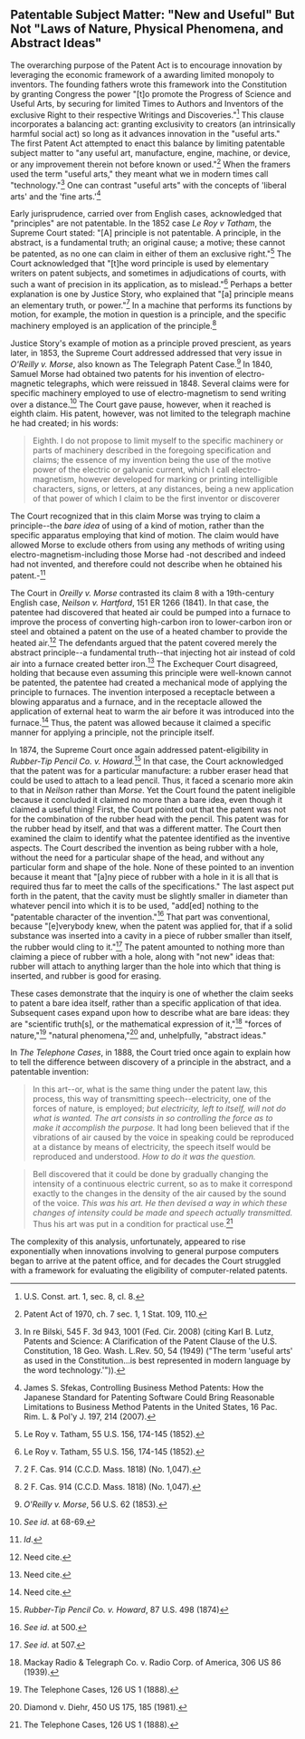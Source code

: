 ## Patentable Subject Matter: "New and Useful" But Not "Laws of Nature, Physical Phenomena, and Abstract Ideas"

The overarching purpose of the Patent Act is to encourage innovation by leveraging the economic framework of a awarding limited monopoly to inventors. The founding fathers wrote this framework into the Constitution by granting Congress the power "[t]o promote the Progress of Science and Useful Arts, by securing for limited Times to Authors and Inventors of the exclusive Right to their respective Writings and Discoveries."[^con] This clause incorporates a balancing act: granting exclusivity to creators (an intrinsically harmful social act) so long as it advances innovation in the "useful arts." The first Patent Act attempted to enact this balance by limiting patentable subject matter to "any useful art, manufacture, engine, machine, or device, or any improvement therein not before known or used."[^pa1970] When the framers used the term "useful arts," they meant what we in modern times call "technology."[^bilski1001] One can contrast "useful arts" with the concepts of 'liberal arts' and the 'fine arts.'[^sfekas]

[^con]: U.S. Const. art. 1, sec. 8, cl. 8.

[^pa1970]: Patent Act of 1970, ch. 7 sec. 1, 1 Stat. 109, 110.

[^bilski1001]: In re Bilski, 545 F. 3d 943, 1001 (Fed. Cir. 2008) (citing Karl B. Lutz, Patents and Science: A Clarification of the Patent Clause of the U.S. Constitution, 18 Geo. Wash. L.Rev. 50, 54 (1949) ("The term 'useful arts' as used in the Constitution...is best represented in modern language by the word technology.'")).

[^sfekas]: James S. Sfekas, Controlling Business Method Patents: How the Japanese Standard for Patenting Software Could Bring Reasonable Limitations to Business Method Patents in the United States, 16 Pac. Rim. L. & Pol'y J. 197, 214 (2007).

Early jurisprudence, carried over from English cases, acknowledged that "principles" are not patentable. In the 1852 case *Le Roy v Tatham*, the Supreme Court stated: "[A] principle is not patentable. A principle, in the abstract, is a fundamental truth; an original cause; a motive; these cannot be patented, as no one can claim in either of them an exclusive right."[^LeRoy174] The Court acknowledged that "[t]he word principle is used by elementary writers on patent subjects, and sometimes in adjudications of courts, with such a want of precision in its application, as to mislead."[^LeRoy174] Perhaps a better explanation is one by Justice Story, who explained that "[a] principle means an elementary truth, or power."[^barrett] In a machine that performs its functions by motion, for example, the motion in question is a principle, and the specific machinery employed is an application of the principle.[^barrett]

[^barrett]: 2 F. Cas. 914 (C.C.D. Mass. 1818) (No. 1,047).

[^LeRoy174]: Le Roy v. Tatham, 55 U.S. 156, 174-145 (1852).

Justice Story's example of motion as a principle proved prescient, as years later, in 1853, the Supreme Court addressed addressed that very issue in *O'Reilly v. Morse*, also known as The Telegraph Patent Case.[^5] In 1840, Samuel Morse had obtained two patents for his invention of electro-magnetic telegraphs, which were reissued in 1848. Several claims were for specific machinery employed to use of electro-magnetism to send writing over a distance.[^6] The Court gave pause, however, when it reached is eighth claim. His patent, however, was not limited to the telegraph machine he had created; in his words:

> Eighth. I do not propose to limit myself to the specific machinery or parts of machinery described in the foregoing specification and claims; the essence of my invention being the use of the motive power of the electric or galvanic current, which I call electro-magnetism, however developed for marking or printing intelligible characters, signs, or letters, at any distances, being a new application of that power of which I claim to be the first inventor or discoverer

The Court recognized that in this claim Morse was trying to claim a principle--the *bare idea* of using of a kind of motion, rather than the specific apparatus employing that kind of motion. The claim would have allowed Morse to exclude others from using any methods of writing using electro-magnetism-including those Morse had -not described and indeed had not invented, and therefore could not describe when he obtained his patent.-[^7]

[^5]: *O'Reilly v. Morse*, 56 U.S. 62 (1853).

[^6]: *See id*. at 68-69.

[^7]: *Id*.

The Court in *Oreilly v. Morse* contrasted its claim 8 with a 19th-century English case, *Neilson v. Hartford*, 151 ER 1266 (1841). In that case, the patentee had discovered that heated air could be pumped into a furnace to improve the process of converting high-carbon iron to lower-carbon iron or steel and obtained a patent on the use of a heated chamber to provide the heated air.[^1] The defendants argued that the patent covered merely the abstract principle--a fundamental truth--that injecting hot air instead of cold air into a furnace created better iron.[^2] The Exchequer Court disagreed, holding that because even assuming this principle were well-known cannot be patented, the patentee had created a mechanical mode of applying the principle to furnaces.  The invention interposed a receptacle between a blowing apparatus and a furnace, and in the receptacle allowed the application of external heat to warm the air before it was introduced into the furnace.[^3] Thus, the patent was allowed because it claimed a specific manner for applying a principle, not the principle itself.

[^1]: Need cite.

[^2]: Need cite.

[^3]: Need cite.

[^4]: Need cite.

In 1874, the Supreme Court once again addressed patent-eligibility in *Rubber-Tip Pencil Co. v. Howard.*[^9] In that case, the Court acknowledged that the patent was for a particular manufacture: a rubber eraser head that could be used to attach to a lead pencil. Thus, it faced a scenario more akin to that in *Neilson* rather than *Morse*. Yet the Court found the patent ineligible because it concluded it claimed no more than a bare idea, even though it claimed a useful thing! First, the Court pointed out that the patent was not for the combination of the rubber head with the pencil. This patent was for the rubber head by itself, and that was a different matter. The Court then examined the claim to identify what the patentee identified as the inventive aspects. The Court described the invention as being rubber with a hole, without the need for a particular shape of the head, and without any particular form and shape of the hole. None of these pointed to an invention because it meant that "[a]ny piece of rubber with a hole in it is all that is required thus far to meet the calls of the specifications." The last aspect put forth in the patent, that the cavity must be slightly smaller in diameter than whatever pencil into which it is to be used, "add[ed] nothing to the "patentable character of the invention."[^10] That part was conventional, because "[e]verybody knew, when the patent was applied for, that if a solid substance was inserted into a cavity in a piece of rubber smaller than itself, the rubber would cling to it."[^11] The patent amounted to nothing more than claiming a piece of rubber with a hole, along with "not new" ideas that: rubber will attach to anything larger than the hole into which that thing is inserted, and rubber is good for erasing.

[^9]: *Rubber-Tip Pencil Co. v. Howard*, 87 U.S. 498 (1874)

[^10]: *See id*. at 500.

[^11]: *See id*. at 507.

These cases demonstrate that the inquiry is one of whether the claim seeks to patent a bare idea itself, rather than a specific application of that idea. Subsequent cases expand upon how to describe what are bare ideas: they are "scientific truth[s], or the mathematical expression of it,"[^mackay] "forces of nature,"[^telephone] "natural phenomena,"[^diehr] and, unhelpfully, "abstract ideas."

[^mackay]: Mackay Radio & Telegraph Co. v. Radio Corp. of America, 306 US 86 (1939).

[^telephone]: The Telephone Cases, 126 US 1 (1888).

[^diehr]: Diamond v. Diehr, 450 US 175, 185 (1981).

In *The Telephone Cases*, in 1888, the Court tried once again to explain how to tell the difference between discovery of a principle in the abstract, and a patentable invention:

> In this art--or, what is the same thing under the patent law, this process, this way of transmitting speech--electricity, one of the forces of nature, is employed; *but electricity, left to itself, will not do what is wanted. The art consists in so controlling the force as to make it accomplish the purpose.* It had long been believed that if the vibrations of air caused by the voice in speaking could be reproduced at a distance by means of electricity, the speech itself would be reproduced and understood. *How to do it was the question.*

> Bell discovered that it could be done by gradually changing the intensity of a continuous electric current, so as to make it correspond exactly to the changes in the density of the air caused by the sound of the voice. *This was his art. He then devised a way in which these changes of intensity could be made and speech actually transmitted.* Thus his art was put in a condition for practical use.[^telephone]

The complexity of this analysis, unfortunately, appeared to rise exponentially when innovations involving to general purpose computers began to arrive at the patent office, and for decades the Court struggled with a framework for evaluating the eligibility of computer-related patents.
